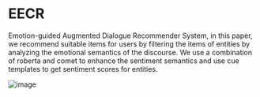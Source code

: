 # EECR
Emotion-guided Augmented Dialogue Recommender System, in this paper, we recommend suitable items for users by filtering the items of entities by analyzing the emotional semantics of the discourse. We use a combination of roberta and comet to enhance the sentiment semantics and use cue templates to get sentiment scores for entities.

![image]([https://github.com/ZhiliangMa/MPU6500-HMC5983-AK8975-BMP280-MS5611-10DOF-IMU-PCB/blob/main/img/IMU-V5-TOP.jpg](https://github.com/Janns0916/EECR/blob/main/figure/model_sentiment_3.jpg)https://github.com/Janns0916/EECR/blob/main/figure/model_sentiment_3.jpg)
